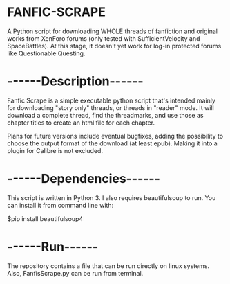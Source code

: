 # FANFIC-SCRAPE

A Python script for downloading WHOLE threads of fanfiction and original works from XenForo forums (only tested with SufficientVelocity and SpaceBattles). At this stage, it doesn't yet work for log-in protected forums like Questionable Questing.

# ------Description------
Fanfic Scrape is a simple executable python script that's intended mainly for downloading "story only" threads, or threads in "reader" mode. It will download a complete thread, find the threadmarks, and use those as chapter titles to create an html file for each chapter.

Plans for future versions include eventual bugfixes, adding the possibility to choose the output format of the download (at least epub). Making it into a plugin for Calibre is not excluded.

# ------Dependencies------
This script is written in Python 3.
I also requires beautifulsoup to run. You can install it from command line with:

$pip install beautifulsoup4

# ------Run------
The repository contains a file that can be run directly on linux systems. Also, FanfisScrape.py can be run from terminal.
